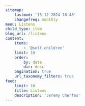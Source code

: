 ```yaml
---
sitemap:
    lastmod: '15-12-2024 18:48'
    changefreq: monthly
menu: Listens
child_type: item
blog_url: /listens
content:
    items:
        - '@self.children'
    limit: 10
    order:
        by: date
        dir: desc
    pagination: true
    url_taxonomy_filters: true
feed:
    limit: 10
    title: Listens
    description: 'Jeremy Cherfas'
---
```


